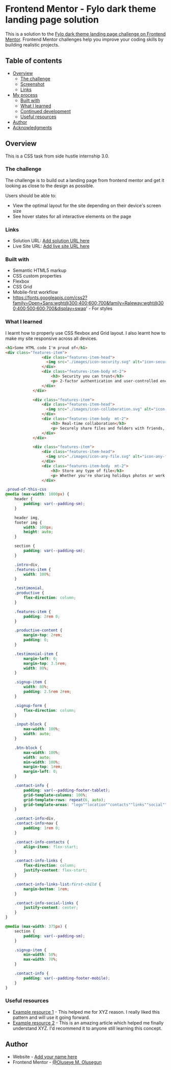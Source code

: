 # Frontend Mentor - Fylo dark theme landing page solution

This is a solution to the [Fylo dark theme landing page challenge on Frontend Mentor](https://www.frontendmentor.io/challenges/fylo-dark-theme-landing-page-5ca5f2d21e82137ec91a50fd). Frontend Mentor challenges help you improve your coding skills by building realistic projects. 

## Table of contents

- [Overview](#overview)
  - [The challenge](#the-challenge)
  - [Screenshot](#screenshot)
  - [Links](#links)
- [My process](#my-process)
  - [Built with](#built-with)
  - [What I learned](#what-i-learned)
  - [Continued development](#continued-development)
  - [Useful resources](#useful-resources)
- [Author](#author)
- [Acknowledgments](#acknowledgments)


## Overview
This is a CSS task from side hustle internship 3.0. 
### The challenge
The challenge is to build out a landing page from frontend mentor and get it looking as close to the design as possible.

Users should be able to:

- View the optimal layout for the site depending on their device's screen size
- See hover states for all interactive elements on the page


### Links

- Solution URL: [Add solution URL here](https://your-solution-url.com)
- Live Site URL: [Add live site URL here](https://your-live-site-url.com)

### Built with

- Semantic HTML5 markup
- CSS custom properties
- Flexbox
- CSS Grid
- Mobile-first workflow
- https://fonts.googleapis.com/css2?family=Open+Sans:wght@300;400;600;700&family=Raleway:wght@300;400;500;600;700&display=swap' - For styles


### What I learned

I learnt how to properly use CSS flexbox and Grid layout. I also learnt how to make my site responsive across all devices.

```html
<h1>Some HTML code I'm proud of</h1>
<div class="features-item">
                <div class="features-item-head">
                  <img src="./images/icon-security.svg" alt="icon-security">
                </div>
                <div class="features-item-body mt-2">
                    <h3> Security you can trust</h3>
                    <p> 2-factor authentication and user-controlled encryption are just a couple of the security features we allow to help secure your files.</p>
                </div>
            </div>

            <div class="features-item">
                <div class="features-item-head">
                  <img src="./images/icon-collaboration.svg" alt="icon-collaboration">
                </div>
                <div class="features-item-body  mt-2">
                    <h3> Real-time collaboration</h3>
                    <p> Securely share files and folders with friends, family and colleagues for live collaboration. No email attachments required.</p>
                </div>
            </div>

            <div class="features-item">
                <div class="features-item-head">
                  <img src="./images/icon-any-file.svg" alt="icon-any-file">
                </div>
                <div class="features-item-body  mt-2">
                    <h3> Store any type of file</h3>
                    <p> Whether you're sharing holidays photos or work documents, Fylo has you covered allowing for all file types to be securely stored and shared.</p>
                </div>
```
```css
.proud-of-this-css
@media (max-width: 1000px) {
    header {
        padding: var(--padding-sm);
    }

    header img,
    footer img {
        width: 100px;
        height: auto;
    }

    section {
        padding: var(--padding-sm);
    }

    .intro>div,
    .features-item {
        width: 100%;
    }

    .testimonial,
    .productive {
        flex-direction: column;
    }

    .features-item {
        padding: 2rem 0;
    }

    .productive-content {
        margin-top: 2rem;
        padding: 0;
    }

    .testimonial-item {
        margin-left: 0;
        margin-top: 3.5rem;
        width: 80%;
    }

    .signup-item {
        width: 80%;
        padding: 2.5rem 2rem;
    }

    .signup-form {
        flex-direction: column;
    }

    .input-block {
        max-width: 100%;
        width: auto;
    }

    .btn-block {
        max-width: 100%;
        width: auto;
        min-width: 100%;
        margin-top: 1rem;
        margin-left: 0;
    }

    .contact-info {
        padding: var(--padding-footer-tablet);
        grid-template-columns: 100%;
        grid-template-rows: repeat(6, auto);
        grid-template-areas: "logo""location""contacts""links""social"" attribution";
    }

    .contact-info>div,
    .contact-info>nav {
        padding: 1rem 0;
    }

    .contact-info-contacts {
        align-items: flex-start;
    }

    .contact-info-links {
        flex-direction: column;
        justify-content: flex-start;
    }

    .contact-info-links-list:first-child {
        margin-bottom: 1rem;
    }

    .contact-info-social-links {
        justify-content: center;
    }
}

@media (max-width: 375px) {
    section {
        padding: var(--padding-sm);
    }

    .signup-item {
        min-width: 50%;
        max-width: 70%;
    }

    .contact-info {
        padding: var(--padding-footer-mobile);
    }
}
```


### Useful resources

- [Example resource 1](https://www.example.com) - This helped me for XYZ reason. I really liked this pattern and will use it going forward.
- [Example resource 2](https://www.example.com) - This is an amazing article which helped me finally understand XYZ. I'd recommend it to anyone still learning this concept.


## Author

- Website - [Add your name here](https://www.your-site.com)
- Frontend Mentor - [@Oluseye M. Olusegun](https://www.frontendmentor.io/profile/oluseyemichael)

